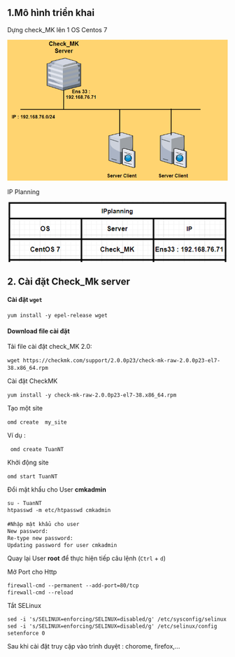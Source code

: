 ## 1.Mô hình triển khai

Dựng check_MK lên 1 OS Centos 7

![](../image/MK_setup_1.png)

IP Planning

![](../image/MK_setup_2.png)


## 2. Cài đặt Check_Mk server

#### Cài đặt ``wget``

`yum install -y epel-release wget`

#### Download file cài đặt

Tải file cài đặt check_MK 2.0:

`wget https://checkmk.com/support/2.0.0p23/check-mk-raw-2.0.0p23-el7-38.x86_64.rpm`

Cài đặt CheckMK

`yum install -y check-mk-raw-2.0.0p23-el7-38.x86_64.rpm`

Tạo một site 

`omd create  my_site `

Ví dụ :

``` omd create TuanNT```

Khởi động site

```omd start TuanNT```

Đổi mật khẩu cho User **cmkadmin**

```
su - TuanNT
htpasswd -m etc/htpasswd cmkadmin

#Nhập mật khẩu cho user
New password:
Re-type new password:
Updating password for user cmkadmin

```

Quay lại User **root** để thực hiện tiếp câu lệnh (`Ctrl` + `d`)

Mở Port cho Http

```
firewall-cmd --permanent --add-port=80/tcp
firewall-cmd --reload
```

Tắt SELinux

```
sed -i 's/SELINUX=enforcing/SELINUX=disabled/g' /etc/sysconfig/selinux
sed -i 's/SELINUX=enforcing/SELINUX=disabled/g' /etc/selinux/config
setenforce 0
```

Sau khi cài đặt truy cập vào trình duyệt : chorome, firefox,... 


